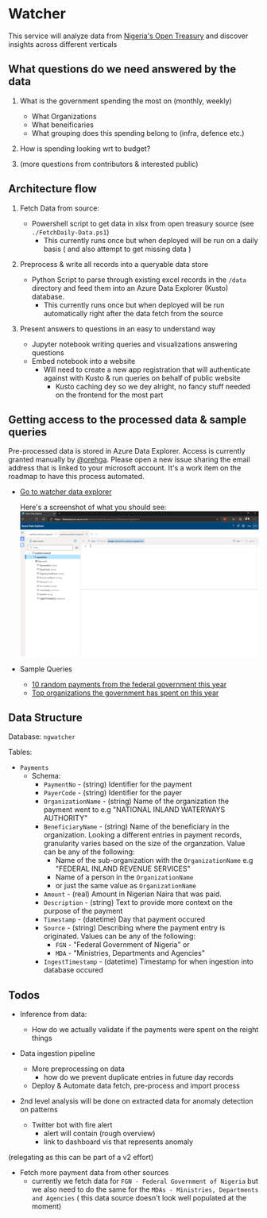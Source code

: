 # Watcher
This service will analyze data from [Nigeria's Open Treasury](https://opentreasury.gov.ng) and discover insights across different verticals

## What questions do we need answered by the data
1. What is the government spending the most on (monthly, weekly)
    - What Organizations
    - What beneificaries
    - What grouping does this spending belong to (infra, defence etc.)

2. How is spending looking wrt to budget?

3. (more questions from contributors & interested public)

## Architecture flow
1. Fetch Data from source:
    - Powershell script to get data in xlsx from open treasury source (see `./FetchDaily-Data.ps1`)
        - This currently runs once but when deployed will be run on a daily basis ( and also attempt to get missing data )

2. Preprocess & write all records into a queryable data store
    - Python Script to parse through existing excel records in the `/data` directory and feed them into an Azure Data Explorer (Kusto) database.
        - This currently runs once but when deployed will be run automatically right after the data fetch from the source

3. Present answers to questions in an easy to understand way
    - Jupyter notebook writing queries and visualizations answering questions
    - Embed notebook into a website
        - Will need to create a new app registration that will authenticate against with Kusto & run queries on behalf of public website
            - Kusto caching dey so we dey alright, no fancy stuff needed on the frontend for the most part 

## Getting access to the processed data & sample queries
Pre-processed data is stored in Azure Data Explorer. Access is currently granted manually by [@orehga](https://github.com/orehga). Please open a new issue sharing the email address that is linked to your microsoft account. It's a work item on the roadmap to have this process automated.

- [Go to watcher data explorer](https://dataexplorer.azure.com/clusters/watcher.westus2/databases/ngwatcher) 

    Here's a screenshot of what you should see: ![Screenshot of watcher data explorer](./assets/watcher-dataexplorer-interface.jpg)

- Sample Queries
    - [10 random payments from the federal government this year](https://dataexplorer.azure.com/clusters/watcher.westus2/databases/ngwatcher?query=H4sIAAAAAAAAAwtIrMxNzSsp5qpRKM9ILUpVCMnMTS0uScwtULBTANJFJflplamJRRp5+eUamppwZcH5pUXJqQq2tgpKbu5+SkDxksTsVAVDAwClFTloUQAAAA==)
    - [Top organizations the government has spent on this year](https://dataexplorer.azure.com/clusters/watcher.westus2/databases/ngwatcher?query=H4sIAAAAAAAAAz2LPQvCMBCGd3/F0SkBJ/cWXHSrgu5ybU7NcDm5JJQUf7wngtP79bxnbEyp5M0blicpwTUy5YL8ggFMtci9EapLsjjv/9hFqs4EfQ/d4Th21ufKjBpXApWagrPs9my2+C3sPEwNTvrAFFcsUdKITPYSDaTfzfDbD4dAef4Awfzx/pgAAAA=)

## Data Structure 
Database: `ngwatcher`

Tables:
- `Payments`
    - Schema: 
        - `PaymentNo` - (string) Identifier for the payment
        - `PayerCode` - (string) Identifier for the payer
        - `OrganizationName` - (string) Name of the organization the payment went to e.g "NATIONAL INLAND WATERWAYS AUTHORITY"
        - `BeneficiaryName` - (string) Name of the beneficiary in the organization. Looking a different entries in payment records, granularity varies based on the size of the organzation. Value can be any of the following:
            - Name of the sub-organization with the `OrganizationName` e.g "FEDERAL INLAND REVENUE SERVICES"
            - Name of a person in the `OrganizationName`
            - or just the same value as `OrganizationName`
        - `Amount` - (real) Amount in Nigerian Naira that was paid.
        - `Description` - (string) Text to provide more context on the purpose of the payment
        - `Timestamp` - (datetime) Day that payment occured
        - `Source` - (string) Describing where the payment entry is originated. Values can be any of the following:
            - `FGN` - "Federal Government of Nigeria" or 
            - `MDA` - "Ministries, Departments and Agencies"
        - `IngestTimestamp` - (datetime) Timestamp for when ingestion into database occured

## Todos
- Inference from data:
    - How do we actually validate if the payments were spent on the reight things

- Data ingestion pipeline
    - More preprocessing on data
        - how do we prevent duplicate entries in future day records
    - Deploy & Automate data fetch, pre-process and import process

- 2nd level analysis will be done on extracted data for anomaly detection on patterns
    - Twitter bot with fire alert
        - alert will contain (rough overview)
        - link to dashboard vis that represents anomaly

(relegating as this can be part of a v2 effort)
- Fetch more payment data from other sources
    - currently we fetch data for `FGN - Federal Government of Nigeria` but we also need to do the same for the `MDAs - Ministries, Departments and Agencies` ( this data source doesn't look well populated at the moment)